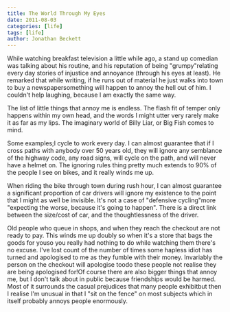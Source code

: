 ```yaml
---
title: The World Through My Eyes
date: 2011-08-03
categories: [life]
tags: [life]
author: Jonathan Beckett
---
```


While watching breakfast television a little while ago, a stand up comedian was talking about his routine, and his reputation of being "grumpy"relating every day stories of injustice and annoyance (through his eyes at least). He remarked that while writing, if he runs out of material he just walks into town to buy a newspapersomething will happen to annoy the hell out of him. I couldn't help laughing, because I am exactly the same way.

The list of little things that annoy me is endless. The flash fit of temper only happens within my own head, and the words I might utter very rarely make it as far as my lips. The imaginary world of Billy Liar, or Big Fish comes to mind.

Some examples;I cycle to work every day. I can almost guarantee that if I cross paths with anybody over 50 years old, they will ignore any semblance of the highway code, any road signs, will cycle on the path, and will never have a helmet on. The ignoring rules thing pretty much extends to 90% of the people I see on bikes, and it really winds me up.

When riding the bike through town during rush hour, I can almost guarantee a significant proportion of car drivers will ignore my existence to the point that I might as well be invisible. It's not a case of "defensive cycling"more "expecting the worse, because it's going to happen". There is a direct link between the size/cost of car, and the thoughtlessness of the driver.

Old people who queue in shops, and when they reach the checkout are not ready to pay. This winds me up doubly so when it's a store that bags the goods for youso you really had nothing to do while watching them there's no excuse. I've lost count of the number of times some hapless idiot has turned and apologised to me as they fumble with their money. Invariably the person on the checkout will apologise toodo these people not realise they are being apologised for!Of course there are also bigger things that annoy me, but I don't talk about in public because friendships would be harmed. Most of it surrounds the casual prejudices that many people exhibitbut then I realise I'm unusual in that I "sit on the fence" on most subjects which in itself probably annoys people enormously.